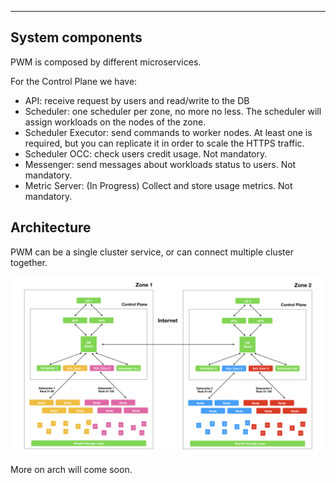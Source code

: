 ---

## System components

PWM is composed by different microservices.

For the Control Plane we have:

- API: receive request by users and read/write to the DB
- Scheduler: one scheduler per zone, no more no less. The scheduler will assign workloads on the nodes of the zone.
- Scheduler Executor: send commands to worker nodes. At least one is required, but you can replicate it in order to scale the HTTPS traffic.
- Scheduler OCC: check users credit usage. Not mandatory.
- Messenger: send messages about workloads status to users. Not mandatory.
- Metric Server: (In Progress) Collect and store usage metrics. Not mandatory. 

## Architecture

PWM can be a single cluster service, or can connect multiple cluster together.

![Arch PWM](../images/arch/arch01.jpeg) 


More on arch will come soon.